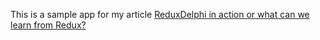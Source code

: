 This is a sample app for my article [ReduxDelphi in action or what can we learn from Redux?](https://medium.com/@Zawuza/reduxdelphi-in-action-or-what-can-we-learn-from-redux-5c2b6e507cbd)